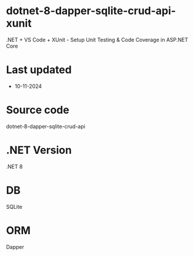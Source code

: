 # dotnet-8-dapper-sqlite-crud-api-xunit

.NET + VS Code + XUnit - Setup Unit Testing & Code Coverage in ASP.NET Core

# Last updated

- 10-11-2024

# Source code
dotnet-8-dapper-sqlite-crud-api

# .NET Version
.NET 8

# DB
SQLite

# ORM
Dapper





